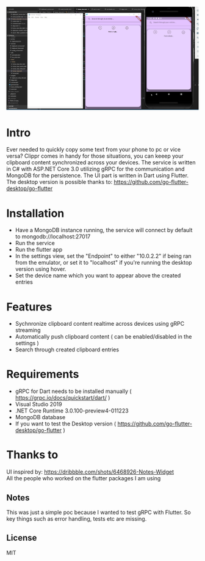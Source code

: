 ![preview](images/preview.gif)

# Intro

Ever needed to quickly copy some text from your phone to pc or vice versa? Clippr comes in handy for those situations, you can keeep your clipboard content synchronized across your devices. The service is written in C# with ASP.NET Core 3.0 utilizing gRPC for the communication and MongoDB for the persistence. The UI part is written in Dart using Flutter. The desktop version is possible thanks to: https://github.com/go-flutter-desktop/go-flutter

# Installation
  - Have a MongoDB instance running, the service will connect by default to mongodb://localhost:27017
  - Run the service
  - Run the flutter app
  - In the settings view, set the "Endpoint" to either "10.0.2.2" if being ran from the emulator, or set it to "localhost" if you're running the desktop version using hover.
  - Set the device name which you want to appear above the created entries

# Features
  - Sychnronize clipboard content realtime across devices using gRPC streaming
  - Automatically push clipboard content ( can be enabled/disabled in the settings )
  - Search through created clipboard entries

# Requirements
  - gRPC for Dart needs to be installed manually ( https://grpc.io/docs/quickstart/dart/ )
  - Visual Studio 2019
  - .NET Core Runtime 3.0.100-preview4-011223
  - MongoDB database
  - If you want to test the Desktop version ( https://github.com/go-flutter-desktop/go-flutter )

# Thanks to

UI inspired by: https://dribbble.com/shots/6468926-Notes-Widget \
All the people who worked on the flutter packages I am using

Notes
-
   This was just a simple poc because I wanted to test gRPC with Flutter. So key things such as error handling, tests etc are missing.

License
-

MIT